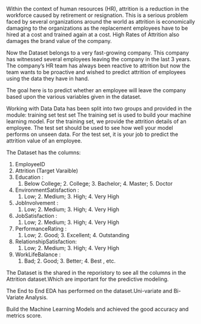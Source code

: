 Within the context of human resources (HR), attrition is a reduction in the workforce caused by retirement or resignation. This is a serious problem faced by several organizations around the world as attrition is economically damaging to the organizations as the replacement employees have to be hired at a cost and trained again at a cost. High Rates of Attrition also damages the brand value of the company.
 
Now the Dataset belongs to a very fast-growing company. This company has witnessed several employees leaving the company in the last 3 years. The company’s HR team has always been reactive to attrition but now the team wants to be proactive and wished to predict attrition of employees using the data they have in hand. 
 
The goal here is to predict whether an employee will leave the company based upon the various variables given in the dataset.
 
Working with Data
Data has been split into two groups and provided in the module:
training set 
test set 
The training set is used to build your machine learning model. For the training set, we provide the attrition details of an employee.
The test set should be used to see how well your model performs on unseen data. For the test set, it is your job to predict the attrition value of an employee.

The Dataset has the columns:
1. EmployeeID
2. Attrition (Target Varaible)
3. Education :
   1. Below College; 2. College; 3. Bachelor; 4. Master; 5. Doctor
4. EnvironmentSatisfaction :
   1. Low; 2. Medium; 3. High; 4. Very High
5. JobInvolvement :    
   1. Low; 2. Medium; 3. High; 4. Very High
6. JobSatisfaction :   
   1. Low; 2. Medium; 3. High; 4. Very High
7. PerformanceRating :
   1. Low; 2. Good; 3. Excellent; 4. Outstanding
8. RelationshipSatisfaction:
   1. Low; 2. Medium; 3. High; 4. Very High
9. WorkLifeBalance :
   1. Bad; 2. Good; 3. Better; 4. Best , etc.

The Dataset is the shared in the reporistory to see all the columns in the Attrition dataset.Which are important for the predictive modeling.


The End to End EDA has performed on the dataset.Uni-variate and Bi-Variate Analysis.

Build the Machine Learning Models and achieved the good accuracy and metrics score.

